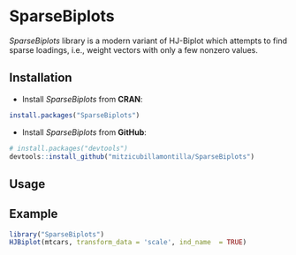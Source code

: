 # SparseBiplots
*SparseBiplots* library is a modern variant of HJ-Biplot which attempts to find sparse loadings, i.e., weight vectors with only a few nonzero values. 

## Installation
* Install *SparseBiplots* from **CRAN**:
```R
install.packages("SparseBiplots")
```

* Install *SparseBiplots* from **GitHub**:
```R
# install.packages("devtools")
devtools::install_github("mitzicubillamontilla/SparseBiplots")
```

## Usage

## Example
```R
library("SparseBiplots")
HJBiplot(mtcars, transform_data = 'scale', ind_name  = TRUE)
```
